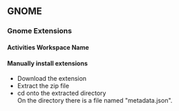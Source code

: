 ## GNOME

### Gnome Extensions

#### Activities Workspace Name

#### Manually install extensions

- Download the extension
- Extract the zip file
- cd onto the extracted directory   
  On the directory there is a file named "metadata.json".

